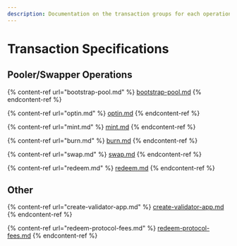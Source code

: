 ```yaml
---
description: Documentation on the transaction groups for each operation on Tinyman
---
```


# Transaction Specifications

## Pooler/Swapper Operations

{% content-ref url="bootstrap-pool.md" %}
[bootstrap-pool.md](bootstrap-pool.md)
{% endcontent-ref %}

{% content-ref url="optin.md" %}
[optin.md](optin.md)
{% endcontent-ref %}

{% content-ref url="mint.md" %}
[mint.md](mint.md)
{% endcontent-ref %}

{% content-ref url="burn.md" %}
[burn.md](burn.md)
{% endcontent-ref %}

{% content-ref url="swap.md" %}
[swap.md](swap.md)
{% endcontent-ref %}

{% content-ref url="redeem.md" %}
[redeem.md](redeem.md)
{% endcontent-ref %}

## Other&#x20;

{% content-ref url="create-validator-app.md" %}
[create-validator-app.md](create-validator-app.md)
{% endcontent-ref %}

{% content-ref url="redeem-protocol-fees.md" %}
[redeem-protocol-fees.md](redeem-protocol-fees.md)
{% endcontent-ref %}


